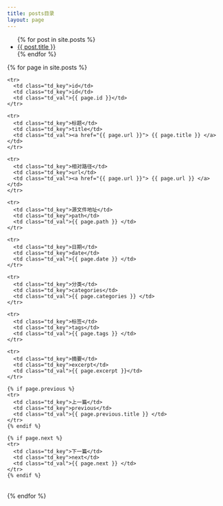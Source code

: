 ```yaml
---
title: posts目录
layout: page
---
```



<ul>
  {% for post in site.posts %}
    <li>
      <a href="{{ post.url }}">{{ post.title }}</a>
    </li>
  {% endfor %}
</ul>



{% for page in site.posts %}
<table>

    <tr>
      <td class="td_key">id</td>
      <td class="td_key">id</td>
      <td class="td_val">{{ page.id }}</td>
    </tr>

    <tr>
      <td class="td_key">标题</td>
      <td class="td_key">title</td>
      <td class="td_val"><a href="{{ page.url }}"> {{ page.title }} </a></td>
    </tr>

    <tr>
      <td class="td_key">相对路径</td>
      <td class="td_key">url</td>
      <td class="td_val"><a href="{{ page.url }}"> {{ page.url }} </a></td>
    </tr>
    
    <tr>
      <td class="td_key">源文件地址</td>
      <td class="td_key">path</td>
      <td class="td_val">{{ page.path }} </td>
    </tr>
    
    <tr>
      <td class="td_key">日期</td>
      <td class="td_key">date</td>
      <td class="td_val">{{ page.date }} </td>
    </tr>
    
    <tr>
      <td class="td_key">分类</td>
      <td class="td_key">categories</td>
      <td class="td_val">{{ page.categories }} </td>
    </tr>
    
    <tr>
      <td class="td_key">标签</td>
      <td class="td_key">tags</td>
      <td class="td_val">{{ page.tags }} </td>
    </tr>
    
    <tr>
      <td class="td_key">摘要</td>
      <td class="td_key">excerpt</td>
      <td class="td_val">{{ page.excerpt }}</td>
    </tr>
    
    {% if page.previous %} 
    <tr>
      <td class="td_key">上一篇</td>
      <td class="td_key">previous</td>
      <td class="td_val">{{ page.previous.title }} </td>
    </tr>
    {% endif %}

    {% if page.next %}
    <tr>
      <td class="td_key">下一篇</td>
      <td class="td_key">next</td>
      <td class="td_val">{{ page.next }} </td>
    </tr>
    {% endif %} 
</table>
{% endfor %}

